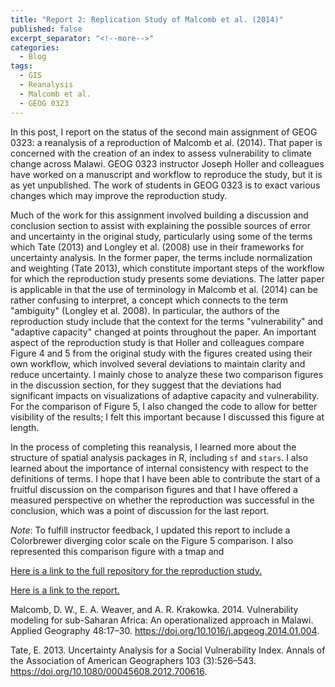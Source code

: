 ```yaml
---
title: "Report 2: Replication Study of Malcomb et al. (2014)"
published: false
excerpt_separator: "<!--more-->"
categories:
  - Blog
tags:
  - GIS
  - Reanalysis
  - Malcomb et al.
  - GEOG 0323
---
```


In this post, I report on the status of the second main assignment of GEOG 0323: a reanalysis of a reproduction of Malcomb et al. (2014). That paper is concerned with the creation of an index to assess vulnerability to climate change across Malawi. GEOG 0323 instructor Joseph Holler and colleagues have worked on a manuscript and workflow to reproduce the study, but it is as yet unpublished. The work of students in GEOG 0323 is to exact various changes which may improve the reproduction study.

Much of the work for this assignment involved building a discussion and conclusion section to assist with explaining the possible sources of error and uncertainty in the original study, particularly using some of the terms which Tate (2013) and Longley et al. (2008) use in their frameworks for uncertainty analysis. In the former paper, the terms include normalization and weighting (Tate 2013), which constitute important steps of the workflow for which the reproduction study presents some deviations. The latter paper is applicable in that the use of terminology in Malcomb et al. (2014) can be rather confusing to interpret, a concept which connects to the term "ambiguity" (Longley et al. 2008). In particular, the authors of the reproduction study include that the context for the terms "vulnerability" and "adaptive capacity" changed at points throughout the paper. An important aspect of the reproduction study is that Holler and colleagues compare Figure 4 and 5 from the original study with the figures created using their own workflow, which involved several deviations to maintain clarity and reduce uncertainty. I mainly chose to analyze these two comparison figures in the discussion section, for they suggest that the deviations had significant impacts on visualizations of adaptive capacity and vulnerability. For the comparison of Figure 5, I also changed the code to allow for better visibility of the results; I felt this important because I discussed this figure at length.

In the process of completing this reanalysis, I learned more about the structure of spatial analysis packages in R, including `sf` and `stars`. I also learned about the importance of internal consistency with respect to the definitions of terms. I hope that I have been able to contribute the start of a fruitful discussion on the comparison figures and that I have offered a measured perspective on whether the reproduction was successful in the conclusion, which was a point of discussion for the last report.

*Note*: To fulfill instructor feedback, I updated this report to include a Colorbrewer diverging color scale on the Figure 5 comparison. I also represented this comparison figure with a tmap and 

[Here is a link to the full repository for the reproduction study.](https://github.com/andya17/RPr-Malcomb-2014/)

[Here is a link to the report.](https://andya17.github.io/RPr-Malcomb-2014/) 

Malcomb, D. W., E. A. Weaver, and A. R. Krakowka. 2014. Vulnerability modeling for sub-Saharan Africa: An operationalized approach in Malawi. Applied Geography 48:17–30. <https://doi.org/10.1016/j.apgeog.2014.01.004>.

Tate, E. 2013. Uncertainty Analysis for a Social Vulnerability Index. Annals of the Association of American Geographers 103 (3):526–543. <https://doi.org/10.1080/00045608.2012.700616>.

